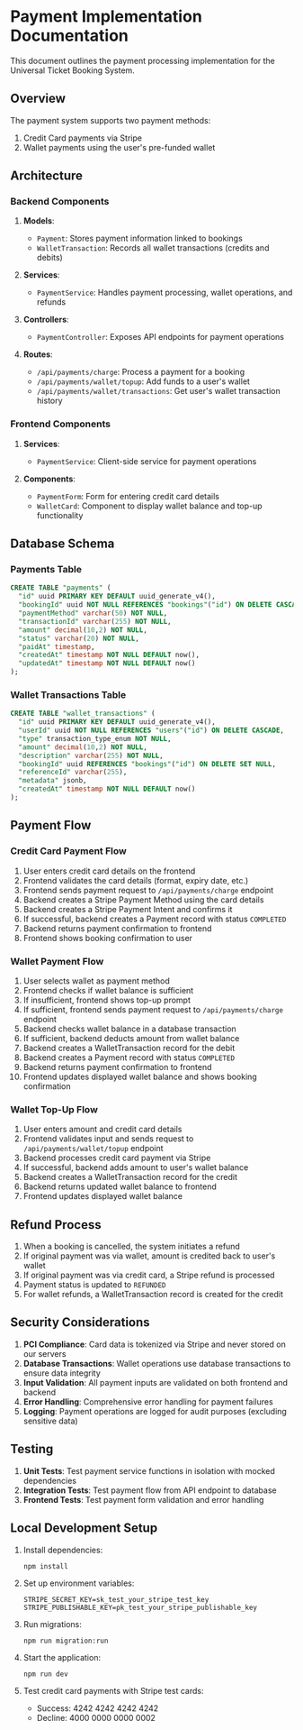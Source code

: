 # Payment Implementation Documentation

This document outlines the payment processing implementation for the Universal Ticket Booking System.

## Overview

The payment system supports two payment methods:
1. Credit Card payments via Stripe
2. Wallet payments using the user's pre-funded wallet

## Architecture

### Backend Components

1. **Models**:
   - `Payment`: Stores payment information linked to bookings
   - `WalletTransaction`: Records all wallet transactions (credits and debits)

2. **Services**:
   - `PaymentService`: Handles payment processing, wallet operations, and refunds

3. **Controllers**:
   - `PaymentController`: Exposes API endpoints for payment operations

4. **Routes**:
   - `/api/payments/charge`: Process a payment for a booking
   - `/api/payments/wallet/topup`: Add funds to a user's wallet
   - `/api/payments/wallet/transactions`: Get user's wallet transaction history

### Frontend Components

1. **Services**:
   - `PaymentService`: Client-side service for payment operations

2. **Components**:
   - `PaymentForm`: Form for entering credit card details
   - `WalletCard`: Component to display wallet balance and top-up functionality

## Database Schema

### Payments Table

```sql
CREATE TABLE "payments" (
  "id" uuid PRIMARY KEY DEFAULT uuid_generate_v4(),
  "bookingId" uuid NOT NULL REFERENCES "bookings"("id") ON DELETE CASCADE,
  "paymentMethod" varchar(50) NOT NULL,
  "transactionId" varchar(255) NOT NULL,
  "amount" decimal(10,2) NOT NULL,
  "status" varchar(20) NOT NULL,
  "paidAt" timestamp,
  "createdAt" timestamp NOT NULL DEFAULT now(),
  "updatedAt" timestamp NOT NULL DEFAULT now()
);
```

### Wallet Transactions Table

```sql
CREATE TABLE "wallet_transactions" (
  "id" uuid PRIMARY KEY DEFAULT uuid_generate_v4(),
  "userId" uuid NOT NULL REFERENCES "users"("id") ON DELETE CASCADE,
  "type" transaction_type_enum NOT NULL,
  "amount" decimal(10,2) NOT NULL,
  "description" varchar(255) NOT NULL,
  "bookingId" uuid REFERENCES "bookings"("id") ON DELETE SET NULL,
  "referenceId" varchar(255),
  "metadata" jsonb,
  "createdAt" timestamp NOT NULL DEFAULT now()
);
```

## Payment Flow

### Credit Card Payment Flow

1. User enters credit card details on the frontend
2. Frontend validates the card details (format, expiry date, etc.)
3. Frontend sends payment request to `/api/payments/charge` endpoint
4. Backend creates a Stripe Payment Method using the card details
5. Backend creates a Stripe Payment Intent and confirms it
6. If successful, backend creates a Payment record with status `COMPLETED`
7. Backend returns payment confirmation to frontend
8. Frontend shows booking confirmation to user

### Wallet Payment Flow

1. User selects wallet as payment method
2. Frontend checks if wallet balance is sufficient
3. If insufficient, frontend shows top-up prompt
4. If sufficient, frontend sends payment request to `/api/payments/charge` endpoint
5. Backend checks wallet balance in a database transaction
6. If sufficient, backend deducts amount from wallet balance
7. Backend creates a WalletTransaction record for the debit
8. Backend creates a Payment record with status `COMPLETED`
9. Backend returns payment confirmation to frontend
10. Frontend updates displayed wallet balance and shows booking confirmation

### Wallet Top-Up Flow

1. User enters amount and credit card details
2. Frontend validates input and sends request to `/api/payments/wallet/topup` endpoint
3. Backend processes credit card payment via Stripe
4. If successful, backend adds amount to user's wallet balance
5. Backend creates a WalletTransaction record for the credit
6. Backend returns updated wallet balance to frontend
7. Frontend updates displayed wallet balance

## Refund Process

1. When a booking is cancelled, the system initiates a refund
2. If original payment was via wallet, amount is credited back to user's wallet
3. If original payment was via credit card, a Stripe refund is processed
4. Payment status is updated to `REFUNDED`
5. For wallet refunds, a WalletTransaction record is created for the credit

## Security Considerations

1. **PCI Compliance**: Card data is tokenized via Stripe and never stored on our servers
2. **Database Transactions**: Wallet operations use database transactions to ensure data integrity
3. **Input Validation**: All payment inputs are validated on both frontend and backend
4. **Error Handling**: Comprehensive error handling for payment failures
5. **Logging**: Payment operations are logged for audit purposes (excluding sensitive data)

## Testing

1. **Unit Tests**: Test payment service functions in isolation with mocked dependencies
2. **Integration Tests**: Test payment flow from API endpoint to database
3. **Frontend Tests**: Test payment form validation and error handling

## Local Development Setup

1. Install dependencies:
   ```
   npm install
   ```

2. Set up environment variables:
   ```
   STRIPE_SECRET_KEY=sk_test_your_stripe_test_key
   STRIPE_PUBLISHABLE_KEY=pk_test_your_stripe_publishable_key
   ```

3. Run migrations:
   ```
   npm run migration:run
   ```

4. Start the application:
   ```
   npm run dev
   ```

5. Test credit card payments with Stripe test cards:
   - Success: 4242 4242 4242 4242
   - Decline: 4000 0000 0000 0002 